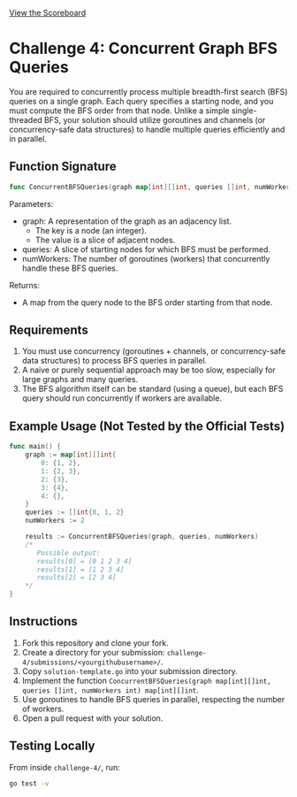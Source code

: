 [View the Scoreboard](SCOREBOARD.md)

# Challenge 4: Concurrent Graph BFS Queries

You are required to concurrently process multiple breadth-first search (BFS) queries on a single graph. Each query specifies a starting node, and you must compute the BFS order from that node. Unlike a simple single-threaded BFS, your solution should utilize goroutines and channels (or concurrency-safe data structures) to handle multiple queries efficiently and in parallel.

## Function Signature

```go
func ConcurrentBFSQueries(graph map[int][]int, queries []int, numWorkers int) map[int][]int
```

Parameters:
- graph: A representation of the graph as an adjacency list. 
  - The key is a node (an integer).
  - The value is a slice of adjacent nodes.
- queries: A slice of starting nodes for which BFS must be performed.
- numWorkers: The number of goroutines (workers) that concurrently handle these BFS queries.

Returns:
- A map from the query node to the BFS order starting from that node.

## Requirements

1. You must use concurrency (goroutines + channels, or concurrency-safe data structures) to process BFS queries in parallel.
2. A naive or purely sequential approach may be too slow, especially for large graphs and many queries.
3. The BFS algorithm itself can be standard (using a queue), but each BFS query should run concurrently if workers are available.

## Example Usage (Not Tested by the Official Tests)

```go
func main() {
    graph := map[int][]int{
        0: {1, 2},
        1: {2, 3},
        2: {3},
        3: {4},
        4: {},
    }
    queries := []int{0, 1, 2}
    numWorkers := 2

    results := ConcurrentBFSQueries(graph, queries, numWorkers)
    /*
       Possible output:
       results[0] = [0 1 2 3 4]
       results[1] = [1 2 3 4]
       results[2] = [2 3 4]
    */
}
```

## Instructions

1. Fork this repository and clone your fork.  
2. Create a directory for your submission: `challenge-4/submissions/<yourgithubusername>/`.  
3. Copy `solution-template.go` into your submission directory.  
4. Implement the function `ConcurrentBFSQueries(graph map[int][]int, queries []int, numWorkers int) map[int][]int`.  
5. Use goroutines to handle BFS queries in parallel, respecting the number of workers.  
6. Open a pull request with your solution.  

## Testing Locally

From inside `challenge-4/`, run:

```bash
go test -v
```